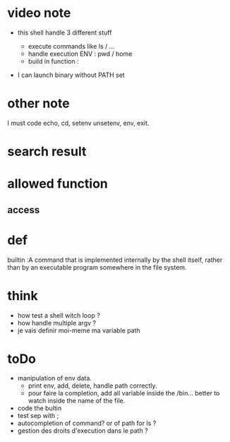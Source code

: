 # video note 

- this shell handle 3 different stuff
    - execute commands like ls / ...
    - handle execution ENV : pwd / home 
    - build in function : 

- I can launch binary without PATH set


# other note
I must code echo, cd, setenv unsetenv, env, exit.
 


# search result

# allowed function

## access




# def 
builtin :A command that is implemented internally by the shell itself, rather than by an executable program somewhere in the file system.

# think
- how test a shell witch loop ?
- how handle multiple argv ?
- je vais definir moi-meme ma variable path

# toDo
- manipulation of env data.
  - print env, add, delete, handle path correctly. 
  - pour faire la completion, add all variable inside the /bin... 
    better to watch inside the name of the file.
- code the bultin
- test sep with ;
- autocompletion of command? or of path for ls ?
- gestion des droits d'execution dans le path ?
